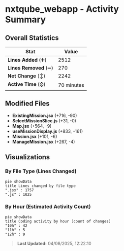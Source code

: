 # nxtqube_webapp - Activity Summary 

## Overall Statistics

| Stat                   | Value                                                             |
| ---------------------- | ----------------------------------------------------------------- |
| **Lines Added** (➕)   | 2512                                          |
| **Lines Removed** (➖) | 270                                        |
| **Net Change** (↕)    | 2242                |
| **Active Time** (⌚)   | 70 minutes |


## Modified Files
- **ExistingMission.jsx** (+716, -90)
- **SelectMissionSlice.js** (+31, -0)
- **Map.jsx** (+564, -9)
- **useMissionDisplay.js** (+833, -161)
- **Mission.jsx** (+101, -6)
- **ManageMission.jsx** (+267, -4)

## Visualizations

### By File Type (Lines Changed)

```mermaid
pie showData
title Lines changed by file type
".jsx" : 1757
".js" : 1025
```

### By Hour (Estimated Activity Count)

```mermaid
pie showData
title Coding activity by hour (count of changes)
"10h" : 42
"11h" : 5
"12h" : 9
```


> **Last Updated:** 04/08/2025, 12:22:10